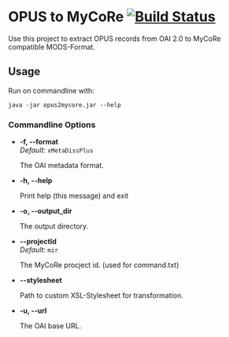 # OPUS to MyCoRe [![Build Status](https://travis-ci.org/MyCoRe-Org/opus2mycore.svg?branch=master)](https://travis-ci.org/MyCoRe-Org/opus2mycore)

 Use this project to extract OPUS records from OAI 2.0 to MyCoRe compatible MODS-Format.
 
## Usage

Run on commandline with:
```shell
java -jar opus2mycore.jar --help
```

### Commandline Options

* **-f, --format**<br />
  *Default:* `xMetaDissPlus`<br />
  
  The OAI metadata format.
  
* **-h, --help**<br />

  Print help (this message) and exit
  
* **-o, --output_dir**<br />
  
  The output directory.

* **--projectId**<br />
  *Default:* `mir`<br />
  
  The MyCoRe procject id. (used for command.txt)
  
* **--stylesheet**<br />
  
  Path to custom XSL-Stylesheet for transformation.
  
* **-u, --url**<br />
  
  The OAI base URL.

